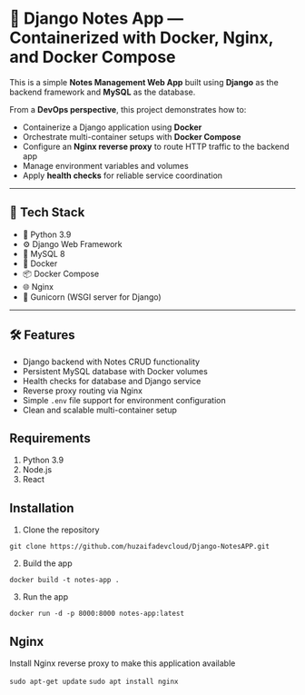 # 📝 Django Notes App — Containerized with Docker, Nginx, and Docker Compose

This is a simple **Notes Management Web App** built using **Django** as the backend framework and **MySQL** as the database.

From a **DevOps perspective**, this project demonstrates how to:

- Containerize a Django application using **Docker**
- Orchestrate multi-container setups with **Docker Compose**
- Configure an **Nginx reverse proxy** to route HTTP traffic to the backend app
- Manage environment variables and volumes
- Apply **health checks** for reliable service coordination

---

## 🔧 Tech Stack

- 🐍 Python 3.9
- ⚙️ Django Web Framework
- 🐬 MySQL 8
- 🐳 Docker
- 📦 Docker Compose
- 🌐 Nginx
- 🧠 Gunicorn (WSGI server for Django)

---

## 🛠️ Features

- Django backend with Notes CRUD functionality
- Persistent MySQL database with Docker volumes
- Health checks for database and Django service
- Reverse proxy routing via Nginx
- Simple `.env` file support for environment configuration
- Clean and scalable multi-container setup


## Requirements
1. Python 3.9
2. Node.js
3. React

## Installation
1. Clone the repository
```
git clone https://github.com/huzaifadevcloud/Django-NotesAPP.git
```

2. Build the app
```
docker build -t notes-app .
```

3. Run the app
```
docker run -d -p 8000:8000 notes-app:latest
```

## Nginx

Install Nginx reverse proxy to make this application available

`sudo apt-get update`
`sudo apt install nginx`
